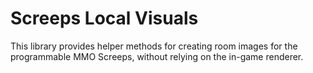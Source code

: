 # Screeps Local Visuals

This library provides helper methods for creating room images for the programmable MMO Screeps, without relying on the in-game renderer.

